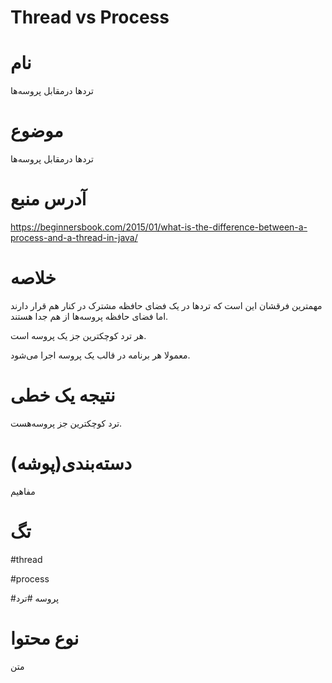 Thread vs Process
===


نام
===
ترد‌ها درمقابل پروسه‌ها



موضوع
===
ترد‌ها درمقابل پروسه‌ها



آدرس منبع
===

https://beginnersbook.com/2015/01/what-is-the-difference-between-a-process-and-a-thread-in-java/


خلاصه
===
مهمترین فرقشان این است که تردها در یک فضای حافظه مشترک در کنار هم قرار دارند اما فضای حافظه پروسه‌ها از هم جدا هستند. 

هر ترد کوچکترین جز یک پروسه است. 

معمولا هر برنامه در قالب یک پروسه اجرا می‌شود.



نتیجه یک خطی
===
 
ترد کوچکترین جز پروسه‌هست.


 
دسته‌بندی(پوشه)
===

مفاهیم



تگ
===

#thread 

#process

#پروسه
#ترد



نوع محتوا
===

متن